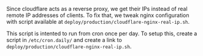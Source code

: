 Since cloudflare acts as a reverse proxy, we get their IPs instead of real remote IP addresses of clients. To fix that, we tweak nginx configuration with script available at `deploy/production/cloudflare-nginx-real-ip.sh`.

This script is intented to run from cron once per day. To setup this, create a script in `/etc/cron.daily/` and create a link to `deploy/production/cloudflare-nginx-real-ip.sh`.